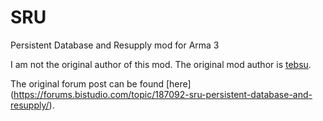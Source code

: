 # SRU
Persistent Database and Resupply mod for Arma 3

I am not the original author of this mod. The original mod author is [tebsu](https://github.com/tebsu).

The original forum post can be found [here] (https://forums.bistudio.com/topic/187092-sru-persistent-database-and-resupply/).
